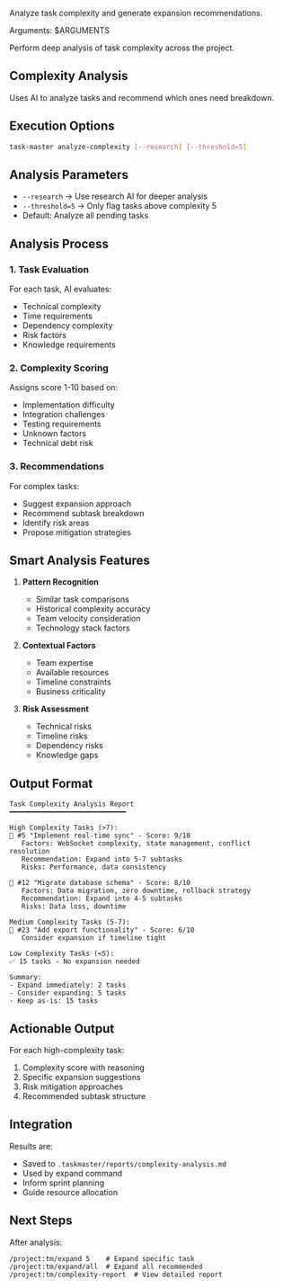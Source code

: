 Analyze task complexity and generate expansion recommendations.

Arguments: $ARGUMENTS

Perform deep analysis of task complexity across the project.

## Complexity Analysis

Uses AI to analyze tasks and recommend which ones need breakdown.

## Execution Options

```bash
task-master analyze-complexity [--research] [--threshold=5]
```

## Analysis Parameters

- `--research` → Use research AI for deeper analysis
- `--threshold=5` → Only flag tasks above complexity 5
- Default: Analyze all pending tasks

## Analysis Process

### 1. **Task Evaluation**

For each task, AI evaluates:

- Technical complexity
- Time requirements
- Dependency complexity
- Risk factors
- Knowledge requirements

### 2. **Complexity Scoring**

Assigns score 1-10 based on:

- Implementation difficulty
- Integration challenges
- Testing requirements
- Unknown factors
- Technical debt risk

### 3. **Recommendations**

For complex tasks:

- Suggest expansion approach
- Recommend subtask breakdown
- Identify risk areas
- Propose mitigation strategies

## Smart Analysis Features

1. **Pattern Recognition**

   - Similar task comparisons
   - Historical complexity accuracy
   - Team velocity consideration
   - Technology stack factors

1. **Contextual Factors**

   - Team expertise
   - Available resources
   - Timeline constraints
   - Business criticality

1. **Risk Assessment**

   - Technical risks
   - Timeline risks
   - Dependency risks
   - Knowledge gaps

## Output Format

```
Task Complexity Analysis Report
━━━━━━━━━━━━━━━━━━━━━━━━━━━━━

High Complexity Tasks (>7):
📍 #5 "Implement real-time sync" - Score: 9/10
   Factors: WebSocket complexity, state management, conflict resolution
   Recommendation: Expand into 5-7 subtasks
   Risks: Performance, data consistency

📍 #12 "Migrate database schema" - Score: 8/10
   Factors: Data migration, zero downtime, rollback strategy
   Recommendation: Expand into 4-5 subtasks
   Risks: Data loss, downtime

Medium Complexity Tasks (5-7):
📍 #23 "Add export functionality" - Score: 6/10
   Consider expansion if timeline tight

Low Complexity Tasks (<5):
✅ 15 tasks - No expansion needed

Summary:
- Expand immediately: 2 tasks
- Consider expanding: 5 tasks
- Keep as-is: 15 tasks
```

## Actionable Output

For each high-complexity task:

1. Complexity score with reasoning
1. Specific expansion suggestions
1. Risk mitigation approaches
1. Recommended subtask structure

## Integration

Results are:

- Saved to `.taskmaster/reports/complexity-analysis.md`
- Used by expand command
- Inform sprint planning
- Guide resource allocation

## Next Steps

After analysis:

```
/project:tm/expand 5    # Expand specific task
/project:tm/expand/all  # Expand all recommended
/project:tm/complexity-report  # View detailed report
```
